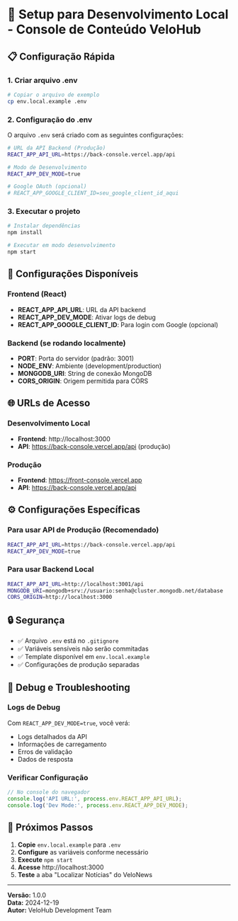 # 🚀 Setup para Desenvolvimento Local - Console de Conteúdo VeloHub

## 📋 Configuração Rápida

### 1. **Criar arquivo .env**
```bash
# Copiar o arquivo de exemplo
cp env.local.example .env
```

### 2. **Configuração do .env**
O arquivo `.env` será criado com as seguintes configurações:

```bash
# URL da API Backend (Produção)
REACT_APP_API_URL=https://back-console.vercel.app/api

# Modo de Desenvolvimento
REACT_APP_DEV_MODE=true

# Google OAuth (opcional)
# REACT_APP_GOOGLE_CLIENT_ID=seu_google_client_id_aqui
```

### 3. **Executar o projeto**
```bash
# Instalar dependências
npm install

# Executar em modo desenvolvimento
npm start
```

## 🔧 Configurações Disponíveis

### **Frontend (React)**
- **REACT_APP_API_URL**: URL da API backend
- **REACT_APP_DEV_MODE**: Ativar logs de debug
- **REACT_APP_GOOGLE_CLIENT_ID**: Para login com Google (opcional)

### **Backend (se rodando localmente)**
- **PORT**: Porta do servidor (padrão: 3001)
- **NODE_ENV**: Ambiente (development/production)
- **MONGODB_URI**: String de conexão MongoDB
- **CORS_ORIGIN**: Origem permitida para CORS

## 🌐 URLs de Acesso

### **Desenvolvimento Local**
- **Frontend**: http://localhost:3000
- **API**: https://back-console.vercel.app/api (produção)

### **Produção**
- **Frontend**: https://front-console.vercel.app
- **API**: https://back-console.vercel.app/api

## ⚙️ Configurações Específicas

### **Para usar API de Produção (Recomendado)**
```bash
REACT_APP_API_URL=https://back-console.vercel.app/api
REACT_APP_DEV_MODE=true
```

### **Para usar Backend Local**
```bash
REACT_APP_API_URL=http://localhost:3001/api
MONGODB_URI=mongodb+srv://usuario:senha@cluster.mongodb.net/database
CORS_ORIGIN=http://localhost:3000
```

## 🔒 Segurança

- ✅ Arquivo `.env` está no `.gitignore`
- ✅ Variáveis sensíveis não serão commitadas
- ✅ Template disponível em `env.local.example`
- ✅ Configurações de produção separadas

## 🐛 Debug e Troubleshooting

### **Logs de Debug**
Com `REACT_APP_DEV_MODE=true`, você verá:
- Logs detalhados da API
- Informações de carregamento
- Erros de validação
- Dados de resposta

### **Verificar Configuração**
```javascript
// No console do navegador
console.log('API URL:', process.env.REACT_APP_API_URL);
console.log('Dev Mode:', process.env.REACT_APP_DEV_MODE);
```

## 📝 Próximos Passos

1. **Copie** `env.local.example` para `.env`
2. **Configure** as variáveis conforme necessário
3. **Execute** `npm start`
4. **Acesse** http://localhost:3000
5. **Teste** a aba "Localizar Notícias" do VeloNews

---

**Versão:** 1.0.0  
**Data:** 2024-12-19  
**Autor:** VeloHub Development Team
